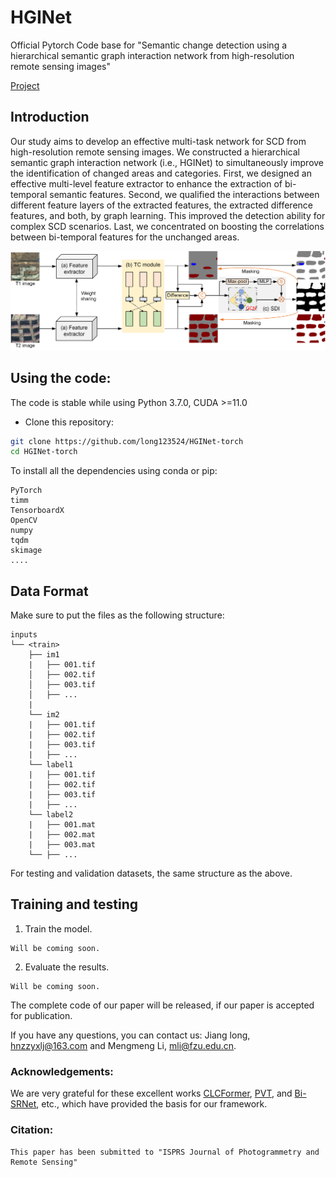 # HGINet

Official Pytorch Code base for "Semantic change detection using a hierarchical semantic graph interaction network from high-resolution remote sensing images"

[Project](https://github.com/long123524/HGINet-torch)

## Introduction

Our study aims to develop an effective multi-task network for SCD from high-resolution remote sensing images. We constructed a hierarchical semantic graph interaction network (i.e., HGINet) to simultaneously improve the identification of changed areas and categories. First, we designed an effective multi-level feature extractor to enhance the extraction of bi-temporal semantic features. Second, we qualified the interactions between different feature layers of the extracted features, the extracted difference features, and both, by graph learning. This improved the detection ability for complex SCD scenarios. Last, we concentrated on boosting the correlations between bi-temporal features for the unchanged areas. 

<p align="center">
  <img src="imgs/flowchart.png" width="800"/>
</p>

## Using the code:

The code is stable while using Python 3.7.0, CUDA >=11.0

- Clone this repository:
```bash
git clone https://github.com/long123524/HGINet-torch
cd HGINet-torch
```

To install all the dependencies using conda or pip:

```
PyTorch
timm
TensorboardX
OpenCV
numpy
tqdm
skimage
....
```

## Data Format

Make sure to put the files as the following structure:

```
inputs
└── <train>
    ├── im1
    |   ├── 001.tif
    │   ├── 002.tif
    │   ├── 003.tif
    │   ├── ...
    |
    └── im2
    |   ├── 001.tif
    |   ├── 002.tif
    |   ├── 003.tif
    |   ├── ...
    └── label1
    |   ├── 001.tif
    |   ├── 002.tif
    |   ├── 003.tif
    |   ├── ...
    └── label2
    |   ├── 001.mat
    |   ├── 002.mat
    |   ├── 003.mat
    └── ├── ...
```

For testing and validation datasets, the same structure as the above.

## Training and testing

1. Train the model.
```
Will be coming soon.
```
2. Evaluate the results.
```
Will be coming soon.
```
The complete code of our paper will be released, if our paper is accepted for publication.

If you have any questions, you can contact us: Jiang long, hnzzyxlj@163.com and Mengmeng Li, mli@fzu.edu.cn.

### Acknowledgements: 

We are very grateful for these excellent works [CLCFormer](https://github.com/long123524/CLCFormer), [PVT](https://github.com/whai362/PVT), and [Bi-SRNet](https://github.com/ggsDing/Bi-SRNet), etc., which have provided the basis for our framework.

### Citation:
```
This paper has been submitted to "ISPRS Journal of Photogrammetry and Remote Sensing"
```
